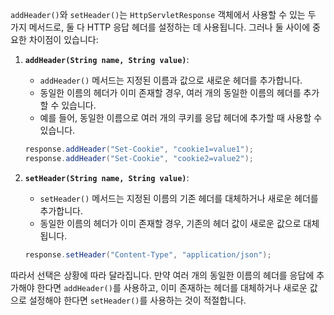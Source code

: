 `addHeader()`와 `setHeader()`는 `HttpServletResponse` 객체에서 사용할 수 있는 두 가지 메서드로, 둘 다 HTTP 응답 헤더를 설정하는 데 사용됩니다. 그러나 둘 사이에 중요한 차이점이 있습니다:

1. **`addHeader(String name, String value)`**:
   - `addHeader()` 메서드는 지정된 이름과 값으로 새로운 헤더를 추가합니다.
   - 동일한 이름의 헤더가 이미 존재할 경우, 여러 개의 동일한 이름의 헤더를 추가할 수 있습니다.
   - 예를 들어, 동일한 이름으로 여러 개의 쿠키를 응답 헤더에 추가할 때 사용할 수 있습니다.

   ```java
   response.addHeader("Set-Cookie", "cookie1=value1");
   response.addHeader("Set-Cookie", "cookie2=value2");
   ```

2. **`setHeader(String name, String value)`**:
   - `setHeader()` 메서드는 지정된 이름의 기존 헤더를 대체하거나 새로운 헤더를 추가합니다.
   - 동일한 이름의 헤더가 이미 존재할 경우, 기존의 헤더 값이 새로운 값으로 대체됩니다.

   ```java
   response.setHeader("Content-Type", "application/json");
   ```

따라서 선택은 상황에 따라 달라집니다. 만약 여러 개의 동일한 이름의 헤더를 응답에 추가해야 한다면 `addHeader()`를 사용하고, 이미 존재하는 헤더를 대체하거나 새로운 값으로 설정해야 한다면 `setHeader()`를 사용하는 것이 적절합니다.